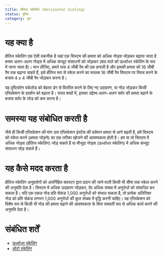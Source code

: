```yaml
---
title: क्षैतिज स्केलिंग (Horizontal Scaling)
status: पूरित
category: गुण
---
```


<h1>यह क्या है</h1>

क्षैतिज स्केलिंग एक ऐसी तकनीक है जहां एक सिस्टम की क्षमता को अधिक नोड्स जोड़कर बढ़ाया जाता है बनाम अलग-अलग नोड्स में अधिक कंप्यूट संसाधनों को जोड़कर (बाद वाले को ऊर्ध्वाधर स्केलिंग के रूप में जाना जाता है)।
मान लीजिए, हमारे पास 4 जीबी रैम की एक प्रणाली है और इसकी क्षमता को 16 जीबी रैम तक बढ़ाना चाहते हैं, इसे क्षैतिज रूप से स्केल करने का मतलब 16 जीबी रैम सिस्टम पर स्विच करने के बजाय 4 x 4 जीबी रैम जोड़कर करना है।

यह दृष्टिकोण वर्कलोड को बेहतर ढंग से वितरित करने के लिए नए उदाहरण, या नोड जोड़कर किसी एप्लिकेशन के प्रदर्शन को बढ़ाता है। सरल शब्दों में, इसका उद्देश्य अलग-अलग सर्वर की क्षमता बढ़ाने के बजाय सर्वर के लोड को कम करना है।

<h1>समस्या यह संबोधित करती है</h1>

जैसे ही किसी एप्लिकेशन की मांग उस एप्लिकेशन इंस्टेंस की वर्तमान क्षमता से आगे बढ़ती है, हमें सिस्टम को स्केल करने (क्षमता जोड़ने) का एक तरीका खोजने की आवश्यकता होती है। हम या तो सिस्टम में अधिक नोड्स (क्षैतिज स्केलिंग) जोड़ सकते हैं या मौजूदा नोड्स (ऊर्ध्वाधर स्केलिंग) में अधिक कंप्यूट संसाधन जोड़ सकते हैं।

<h1>यह कैसे मदद करता है</h1>

क्षैतिज स्केलिंग अनुप्रयोगों को अंतर्निहित क्लस्टर द्वारा प्रदान की जाने वाली किसी भी सीमा तक स्केल करने की अनुमति देता है। सिस्टम में अधिक उदाहरण जोड़कर, ऐप अधिक संख्या में अनुरोधों को संसाधित कर सकता है। यदि एक एकल नोड प्रति सेकंड 1,000 अनुरोधों को संभाल सकता है, तो प्रत्येक अतिरिक्त नोड को प्रति सेकंड लगभग 1,000 अनुरोधों की कुल संख्या में वृद्धि करनी चाहिए। यह एप्लिकेशन को विशेष रूप से किसी भी नोड की क्षमता बढ़ाने की आवश्यकता के बिना समवर्ती रूप से अधिक कार्य करने की अनुमति देता है।

<h1>संबंधित शर्तें</h1>

- [ऊर्ध्वाधर स्केलिंग]()
- [ऑटो स्केलिंग](https://github.com/cncf/glossary/blob/main/content/hi/auto-scaling.md)

